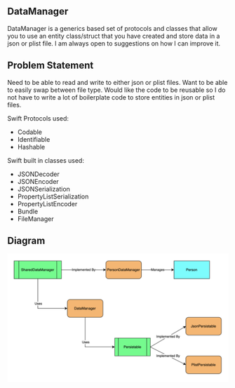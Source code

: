 
## DataManager

DataManager is a generics based set of protocols and classes that allow you to use an entity class/struct that you have created and store data in a json or plist file.  I am always open to suggestions on how I can improve it.

## Problem Statement

Need to be able to read and write to either json or plist files.  Want to be able to easily swap between file type.  Would like the code to be reusable so I do not have to write a lot of boilerplate code to store entities in json or plist files.

Swift Protocols used:
- Codable
- Identifiable
- Hashable
    
Swift built in classes used:
- JSONDecoder
- JSONEncoder
- JSONSerialization
- PropertyListSerialization
- PropertyListEncoder
- Bundle
- FileManager
 
## Diagram
    
<p align="center">
    <img src="diagram.png" alt="diagram" />
</p>
